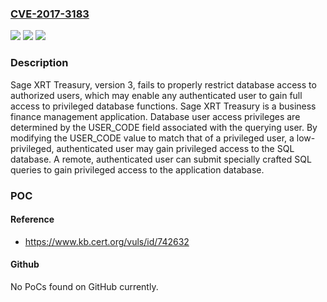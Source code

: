 ### [CVE-2017-3183](https://cve.mitre.org/cgi-bin/cvename.cgi?name=CVE-2017-3183)
![](https://img.shields.io/static/v1?label=Product&message=XRT%20Treasury&color=blue)
![](https://img.shields.io/static/v1?label=Version&message=33%20&color=brighgreen)
![](https://img.shields.io/static/v1?label=Vulnerability&message=CWE-639&color=brighgreen)

### Description

Sage XRT Treasury, version 3, fails to properly restrict database access to authorized users, which may enable any authenticated user to gain full access to privileged database functions. Sage XRT Treasury is a business finance management application. Database user access privileges are determined by the USER_CODE field associated with the querying user. By modifying the USER_CODE value to match that of a privileged user, a low-privileged, authenticated user may gain privileged access to the SQL database. A remote, authenticated user can submit specially crafted SQL queries to gain privileged access to the application database.

### POC

#### Reference
- https://www.kb.cert.org/vuls/id/742632

#### Github
No PoCs found on GitHub currently.

